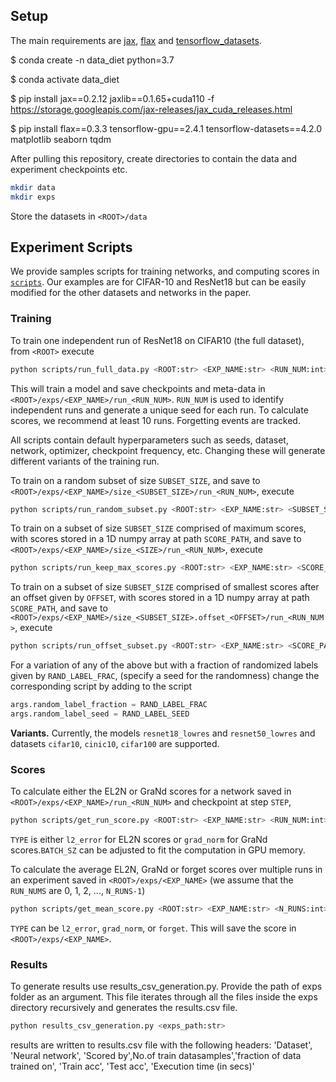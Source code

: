 ## Setup

The main requirements are [jax](https://github.com/google/jax), [flax](https://github.com/google/flax) and [tensorflow_datasets](https://www.tensorflow.org/datasets).

$ conda create -n data_diet python=3.7

$ conda activate data_diet

$ pip install jax==0.2.12 jaxlib==0.1.65+cuda110 -f https://storage.googleapis.com/jax-releases/jax_cuda_releases.html

$ pip install flax==0.3.3 tensorflow-gpu==2.4.1 tensorflow-datasets==4.2.0 matplotlib seaborn tqdm

After pulling this repository, create directories to contain the data and experiment checkpoints etc.

```sh
mkdir data
mkdir exps
```

Store the datasets in `<ROOT>/data`



## Experiment Scripts

We provide samples scripts for training networks, and computing scores in [`scripts`](scripts). Our examples are for CIFAR-10 and ResNet18 but can be easily modified for the other datasets and networks in the paper.



### Training

To train one independent run of ResNet18 on CIFAR10 (the full dataset), from `<ROOT>` execute

```sh
python scripts/run_full_data.py <ROOT:str> <EXP_NAME:str> <RUN_NUM:int>
```

This will train a model and save checkpoints and meta-data in `<ROOT>/exps/<EXP_NAME>/run_<RUN_NUM>`. `RUN_NUM` is used to identify independent runs and generate a unique seed for each run. To calculate scores, we recommend at least 10 runs. Forgetting events are tracked.

All scripts contain default hyperparameters such as seeds, dataset, network, optimizer, checkpoint frequency, etc. Changing these will generate different variants of the training run.

To train on a random subset of size `SUBSET_SIZE`, and save to `<ROOT>/exps/<EXP_NAME>/size_<SUBSET_SIZE>/run_<RUN_NUM>`, execute

```sh
python scripts/run_random_subset.py <ROOT:str> <EXP_NAME:str> <SUBSET_SIZE:int> <RUN_NUM:int>
```

To train on a subset of size `SUBSET_SIZE` comprised of maximum scores, with scores stored in a 1D numpy array at path `SCORE_PATH`, and save to  `<ROOT>/exps/<EXP_NAME>/size_<SIZE>/run_<RUN_NUM>`, execute

```sh
python scripts/run_keep_max_scores.py <ROOT:str> <EXP_NAME:str> <SCORE_PATH:str> <SUBSET_SIZE:int> <RUN_NUM:int>
```

To train on a subset of size `SUBSET_SIZE` comprised of smallest scores after an offset given by `OFFSET`, with scores stored in a 1D numpy array at path `SCORE_PATH`, and save to  `<ROOT>/exps/<EXP_NAME>/size_<SUBSET_SIZE>.offset_<OFFSET>/run_<RUN_NUM>`, execute

```sh
python scripts/run_offset_subset.py <ROOT:str> <EXP_NAME:str> <SCORE_PATH:str> <SUBSET_SIZE:int> <OFFSET:int> <RUN_NUM:int>
```

For a variation of any of the above but with a fraction of randomized labels given by `RAND_LABEL_FRAC`, (specify a seed for the randomness) change the corresponding script by adding to the script

```python
args.random_label_fraction = RAND_LABEL_FRAC
args.random_label_seed = RAND_LABEL_SEED
```



**Variants.**  Currently, the models `resnet18_lowres` and `resnet50_lowres` and datasets `cifar10`, `cinic10`, `cifar100` are supported.



### Scores

To calculate either the EL2N or GraNd scores for a network saved in `<ROOT>/exps/<EXP_NAME>/run_<RUN_NUM>` and checkpoint at step `STEP`,

```sh
python scripts/get_run_score.py <ROOT:str> <EXP_NAME:str> <RUN_NUM:int> <STEP:int> <BATCH_SZ:int> <TYPE:str>
```

`TYPE` is either `l2_error` for EL2N scores or `grad_norm` for GraNd scores.`BATCH_SZ` can be adjusted to fit the computation in GPU memory.

To calculate the average EL2N, GraNd or forget scores over multiple runs in an experiment saved in `<ROOT>/exps/<EXP_NAME>` (we assume that the `RUN_NUMS` are 0, 1, 2, ..., `N_RUNS-1`)

```sh
python scripts/get_mean_score.py <ROOT:str> <EXP_NAME:str> <N_RUNS:int> <STEP:int> <TYPE:str>
```

`TYPE` can be `l2_error`, `grad_norm`, or `forget`. This will save the score in `<ROOT>/exps/<EXP_NAME>`. 


### Results
To generate results use results_csv_generation.py. Provide the path of exps folder as an argument. This file iterates through all the files inside the exps directory recursively and generates the results.csv file. 

```sh
python results_csv_generation.py <exps_path:str>
```
results are written to results.csv file with the following headers:
'Dataset',	'Neural network', 'Scored by',No.of train datasamples','fraction of data trained on',	'Train acc',	'Test acc', 'Execution time (in secs)'
